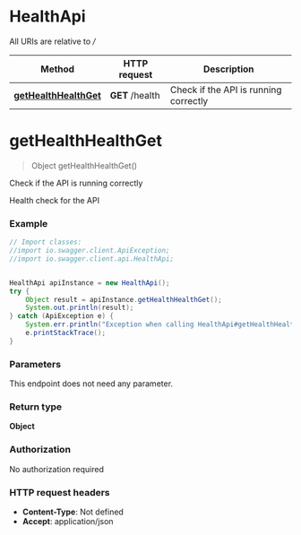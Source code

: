 # HealthApi

All URIs are relative to */*

Method | HTTP request | Description
------------- | ------------- | -------------
[**getHealthHealthGet**](HealthApi.md#getHealthHealthGet) | **GET** /health | Check if the API is running correctly

<a name="getHealthHealthGet"></a>
# **getHealthHealthGet**
> Object getHealthHealthGet()

Check if the API is running correctly

Health check for the API

### Example
```java
// Import classes:
//import io.swagger.client.ApiException;
//import io.swagger.client.api.HealthApi;


HealthApi apiInstance = new HealthApi();
try {
    Object result = apiInstance.getHealthHealthGet();
    System.out.println(result);
} catch (ApiException e) {
    System.err.println("Exception when calling HealthApi#getHealthHealthGet");
    e.printStackTrace();
}
```

### Parameters
This endpoint does not need any parameter.

### Return type

**Object**

### Authorization

No authorization required

### HTTP request headers

 - **Content-Type**: Not defined
 - **Accept**: application/json

